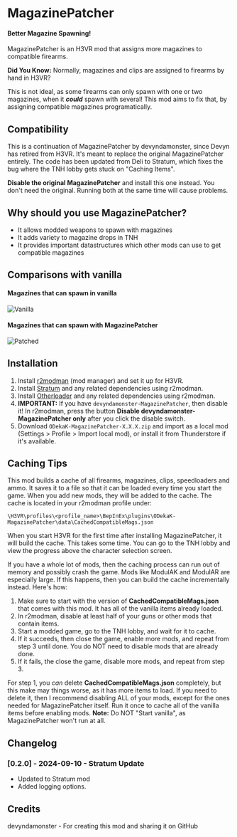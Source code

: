# MagazinePatcher

#### Better Magazine Spawning!

MagazinePatcher is an H3VR mod that assigns more magazines to compatible firearms. 

**Did You Know:** Normally, magazines and clips are assigned to firearms by hand in H3VR?

This is not ideal, as some firearms can only spawn with one or two magazines, when it ***could*** spawn with several! This mod aims to fix that, by assigning compatible magazines programatically.

## Compatibility

This is a continuation of MagazinePatcher by devyndamonster, since Devyn has retired from H3VR. It's meant to replace the original MagazinePatcher entirely. The code has been updated from Deli to Stratum, which fixes the bug where the TNH lobby gets stuck on "Caching Items".

**Disable the original MagazinePatcher** and install this one instead. You don't need the original. Running both at the same time will cause problems.

## Why should you use MagazinePatcher?
- It allows modded weapons to spawn with magazines
- It adds variety to magazine drops in TNH
- It provides important datastructures which other mods can use to get compatible magazines

## Comparisons with vanilla

#### Magazines that can spawn in vanilla
![Vanilla](https://i.imgur.com/BjJHrSa.jpg)

#### Magazines that can spawn with MagazinePatcher
![Patched](https://i.imgur.com/Eb0zFme.jpg)

## Installation
1. Install [r2modman](https://thunderstore.io/c/h3vr/p/ebkr/r2modman/) (mod manager) and set it up for H3VR.
2. Install [Stratum](https://thunderstore.io/c/h3vr/p/Stratum/Stratum/) and any related dependencies using r2modman.
3. Install [Otherloader](https://thunderstore.io/c/h3vr/p/devyndamonster/OtherLoader/) and any related dependencies using r2modman.
4. **IMPORTANT:** If you have `devyndamonster-MagazinePatcher`, then disable it! In r2modman, press the button **Disable devyndamonster-MagazinePatcher only** after you click the disable switch.
5. Download `ODekaK-MagazinePatcher-X.X.X.zip` and import as a local mod (Settings > Profile > Import local mod), or install it from Thunderstore if it's available.

## Caching Tips

This mod builds a cache of all firearms, magazines, clips, speedloaders and ammo. It saves it to a file so that it can be loaded every time you start the game. When you add new mods, they will be added to the cache. The cache is located in your r2modman profile under:

`\H3VR\profiles\<profile_name>\BepInEx\plugins\ODekaK-MagazinePatcher\data\CachedCompatibleMags.json`

When you start H3VR for the first time after installing MagazinePatcher, it will build the cache. This takes some time. You can go to the TNH lobby and view the progress above the character selection screen.

If you have a whole lot of mods, then the caching process can run out of memory and possibly crash the game. Mods like ModulAK and ModulAR are especially large. If this happens, then you can build the cache incrementally instead. Here's how:

1. Make sure to start with the version of **CachedCompatibleMags.json** that comes with this mod. It has all of the vanilla items already loaded.
2. In r2modman, disable at least half of your guns or other mods that contain items.
3. Start a modded game, go to the TNH lobby, and wait for it to cache.
4. If it succeeds, then close the game, enable more mods, and repeat from step 3 until done. You do NOT need to disable mods that are already done.
5. If it fails, the close the game, disable more mods, and repeat from step 3.
 
For step 1, you _can_ delete **CachedCompatibleMags.json** completely, but this make may things worse, as it has more items to load. If you need to delete it, then I recommend disabling ALL of your mods, except for the ones needed for MagazinePatcher itself. Run it once to cache all of the vanilla items before enabling mods. **Note:** Do NOT "Start vanilla", as MagazinePatcher won't run at all.

## Changelog

### [0.2.0] - 2024-09-10 - Stratum Update
- Updated to Stratum mod
- Added logging options.

## Credits

devyndamonster - For creating this mod and sharing it on GitHub
